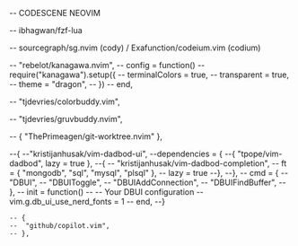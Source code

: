 -- CODESCENE NEOVIM

-- ibhagwan/fzf-lua

-- sourcegraph/sg.nvim (cody) / Exafunction/codeium.vim (codium)

-- "rebelot/kanagawa.nvim",
-- config = function()
-- require("kanagawa").setup({
-- terminalColors = true,
-- transparent = true,
-- theme = "dragon",
-- })
-- end,

-- "tjdevries/colorbuddy.vim",

-- "tjdevries/gruvbuddy.nvim",

-- { "ThePrimeagen/git-worktree.nvim" },

--{
--"kristijanhusak/vim-dadbod-ui",
--dependencies = {
--{ "tpope/vim-dadbod", lazy = true },
--{
-- "kristijanhusak/vim-dadbod-completion",
-- ft = { "mongodb", "sql", "mysql", "plsql" },
-- lazy = true
--},
--},
-- cmd = {
-- "DBUI",
-- "DBUIToggle",
-- "DBUIAddConnection",
-- "DBUIFindBuffer",
-- },
-- init = function()
-- -- Your DBUI configuration
-- vim.g.db_ui_use_nerd_fonts = 1
-- end,
--}

    -- {
    -- 	"github/copilot.vim",
    -- },

